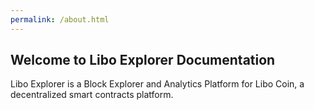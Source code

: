 ```yaml
---
permalink: /about.html
---
```


## Welcome to Libo Explorer Documentation

Libo Explorer is a Block Explorer and Analytics Platform for Libo Coin, a decentralized smart contracts platform.


